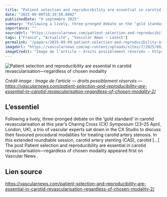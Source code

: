 ```yaml
---
title: "Patient selection and reproducibility are essential in carotid revascularisation—regardless of chosen modality"
date: "2025-09-09T10:39:58.000Z"
publishedDate: "9 septembre 2025"
summary: "Following a lively, three-pronged debate on the ‘gold standard’ in carotid revascularisation at this year’s Charing Cross (CX) Symposium (23–25 April, London, UK), a trio of vascular experts sat down in the CX Studio to discuss their favoured procedural modalities for treating carotid artery stenosis. In this extended roundtable session, carotid artery stenting (CAS), carotid [&#8230;] The post Patient selection and reproducibility are essential in carotid revascularisation—regardless of chosen modality appeared first on Vascular News ."
importance: ""
sourceUrl: "https://vascularnews.com/patient-selection-and-reproducibility-are-essential-in-carotid-revascularisation-regardless-of-chosen-modality-2/"
tags: ["France", "Actualité", "Vascular News — Latest"]
permalink: "/papers/2025-09-09-patient-selection-and-reproducibility-are-essential-in-carotid-revascularisationregardless-of-chosen-modality"
imageUrl: "https://vascularnews.com/wp-content/uploads/sites/7/2025/09/CX-25_Web.png"
imageCredit: "Image de l’article — droits possiblement réservés — https://vascularnews.com/patient-selection-and-reproducibility-are-essential-in-carotid-revascularisation-regardless-of-chosen-modality-2/"
---
```


![Patient selection and reproducibility are essential in carotid revascularisation—regardless of chosen modality](https://vascularnews.com/wp-content/uploads/sites/7/2025/09/CX-25_Web.png)

*Crédit image : Image de l’article — droits possiblement réservés — https://vascularnews.com/patient-selection-and-reproducibility-are-essential-in-carotid-revascularisation-regardless-of-chosen-modality-2/*

## L’essentiel

Following a lively, three-pronged debate on the ‘gold standard’ in carotid revascularisation at this year’s Charing Cross (CX) Symposium (23–25 April, London, UK), a trio of vascular experts sat down in the CX Studio to discuss their favoured procedural modalities for treating carotid artery stenosis. In this extended roundtable session, carotid artery stenting (CAS), carotid [&#8230;] The post Patient selection and reproducibility are essential in carotid revascularisation—regardless of chosen modality appeared first on Vascular News .

## Lien source

https://vascularnews.com/patient-selection-and-reproducibility-are-essential-in-carotid-revascularisation-regardless-of-chosen-modality-2/
